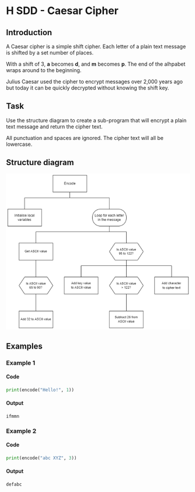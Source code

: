 # H SDD - Caesar Cipher  


## Introduction

A Caesar cipher is a simple shift cipher.  Each letter of a plain text message is shifted by a set number of places.

With a shift of 3, __a__ becomes __d__, and __m__ becomes __p__.  The end of the alhpabet wraps around to the beginning.

Julius Caesar used the cipher to encrypt messages over 2,000 years ago but today it can be quickly decrypted without knowing the shift key.


## Task

Use the structure diagram to create a sub-program that will encrypt a plain text message and return the cipher text.

All punctuation and spaces are ignored.  The cipher text will all be lowercase.


## Structure diagram

  ![Structure diagram](assets/sd.png)


## Examples

### Example 1

#### Code
``` python
print(encode("Hello!", 1))
```

#### Output
```
ifmmn
```

### Example 2

#### Code
``` python
print(encode("abc XYZ", 3))
```

#### Output
```
defabc
```

